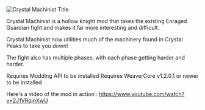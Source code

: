 ![Crystal Machinist Title](https://github.com/nickc01/Crystal-Machinist/assets/12601671/0817a306-e9ee-4121-9dca-74e8ead86691)


Crystal Machinist is a hollow knight mod that takes the existing Enraged Guardian fight and makes it far more interesting and difficult. 

Crystal Machinist now utilities much of the machinery found in Crystal Peaks to take you down! 

The fight also has multiple phases, with each phase getting harder and harder.

Requires Modding API to be installed
Requires WeaverCore v1.2.0.1 or newer to be installed

Here's a video of the mod in action : https://www.youtube.com/watch?v=2J1VRqinXwU

